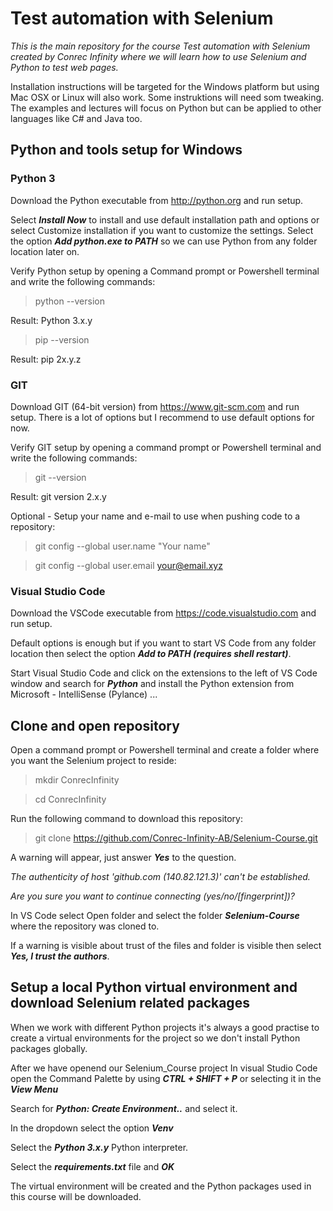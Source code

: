 # Test automation with Selenium
_This is the main repository for the course Test automation with Selenium created by Conrec Infinity where we will learn how to use Selenium and Python to test web pages._

Installation instructions will be targeted for the Windows platform but using Mac OSX or Linux will also work. Some instruktions will need som tweaking. The examples and lectures will focus on Python but can be applied to other languages like C# and Java too.

## Python and tools setup for Windows

### Python 3

Download the Python executable from http://python.org and run setup. 

Select **_Install Now_** to install and use default installation path and options or select Customize installation if you want to customize the settings. Select the option **_Add python.exe to PATH_** so we can use Python from any folder location later on.

Verify Python setup by opening a Command prompt or Powershell terminal and write the following commands:

> python --version

Result: Python 3.x.y

> pip --version

Result: pip 2x.y.z

### GIT
Download GIT (64-bit version) from https://www.git-scm.com and run setup. There is a lot of options but I recommend to use default options for now.

Verify GIT setup by opening a command prompt or Powershell terminal and write the following commands:

> git --version

Result: git version 2.x.y

Optional - Setup your name and e-mail to use when pushing code to a repository:

> git config --global user.name "Your name"

> git config --global user.email your@email.xyz

### Visual Studio Code
Download the VSCode executable from https://code.visualstudio.com and run setup. 

Default options is enough but if you want to start VS Code from any folder location then select the option **_Add to PATH (requires shell restart)_**.

Start Visual Studio Code and click on the extensions to the left of VS Code window and search for **_Python_** and install the Python extension from Microsoft - IntelliSense (Pylance) ... 

## Clone and open repository
Open a command prompt or Powershell terminal and create a folder where you want the Selenium project to reside:

> mkdir ConrecInfinity

> cd ConrecInfinity

Run the following command to download this repository:

> git clone https://github.com/Conrec-Infinity-AB/Selenium-Course.git

A warning will appear, just answer **_Yes_** to the question.

_The authenticity of host 'github.com (140.82.121.3)' can't be established._

_Are you sure you want to continue connecting (yes/no/[fingerprint])?_

In VS Code select Open folder and select the folder **_Selenium-Course_** where the repository was cloned to.

If a warning is visible about trust of the files and folder is visible then select **_Yes, I trust the authors_**.

## Setup a local Python virtual environment and download Selenium related packages
When we work with different Python projects it's always a good practise to create a virtual environments for the project so we don't install Python packages globally.

After we have openend our Selenium_Course project In visual Studio Code open the Command Palette by using **_CTRL + SHIFT + P_** or selecting it in the **_View Menu_** 

Search for **_Python: Create Environment.._** and select it.

In the dropdown select the option **_Venv_** 

Select the **_Python 3.x.y_** Python interpreter.

Select the **_requirements.txt_** file and **_OK_**

The virtual environment will be created and the Python packages used in this course will be downloaded.

